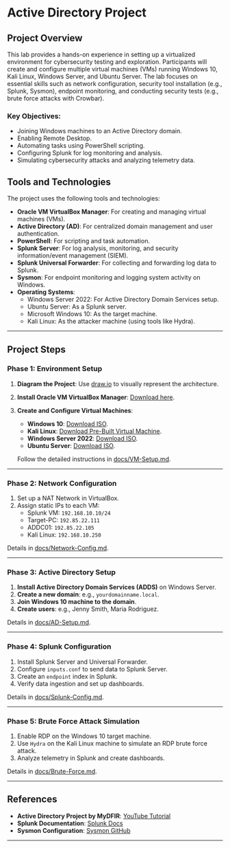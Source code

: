 # Active Directory Project

## Project Overview

This lab provides a hands-on experience in setting up a virtualized environment for cybersecurity testing and exploration. Participants will create and configure multiple virtual machines (VMs) running Windows 10, Kali Linux, Windows Server, and Ubuntu Server. The lab focuses on essential skills such as network configuration, security tool installation (e.g., Splunk, Sysmon), endpoint monitoring, and conducting security tests (e.g., brute force attacks with Crowbar). 

### Key Objectives:
- Joining Windows machines to an Active Directory domain.
- Enabling Remote Desktop.
- Automating tasks using PowerShell scripting.
- Configuring Splunk for log monitoring and analysis.
- Simulating cybersecurity attacks and analyzing telemetry data.



## Tools and Technologies

The project uses the following tools and technologies:
- **Oracle VM VirtualBox Manager**: For creating and managing virtual machines (VMs).
- **Active Directory (AD)**: For centralized domain management and user authentication.
- **PowerShell**: For scripting and task automation.
- **Splunk Server**: For log analysis, monitoring, and security information/event management (SIEM).
- **Splunk Universal Forwarder**: For collecting and forwarding log data to Splunk.
- **Sysmon**: For endpoint monitoring and logging system activity on Windows.
- **Operating Systems**:
  - Windows Server 2022: For Active Directory Domain Services setup.
  - Ubuntu Server: As a Splunk server.
  - Microsoft Windows 10: As the target machine.
  - Kali Linux: As the attacker machine (using tools like Hydra).

---

## Project Steps

### Phase 1: Environment Setup
1. **Diagram the Project**: Use [draw.io](https://app.diagrams.net/) to visually represent the architecture.
2. **Install Oracle VM VirtualBox Manager**: [Download here](https://www.virtualbox.org/).
3. **Create and Configure Virtual Machines**:
   - **Windows 10**: [Download ISO](https://www.microsoft.com/software-download/windows10).
   - **Kali Linux**: [Download Pre-Built Virtual Machine](https://www.kali.org/get-kali/).
   - **Windows Server 2022**: [Download ISO](https://www.microsoft.com/en-us/evalcenter/evaluate-windows-server-2022).
   - **Ubuntu Server**: [Download ISO](https://ubuntu.com/download/server).

   Follow the detailed instructions in [docs/VM-Setup.md](VM-Setup.md).

---

### Phase 2: Network Configuration
1. Set up a NAT Network in VirtualBox.
2. Assign static IPs to each VM:
   - Splunk VM: `192.168.10.10/24`
   - Target-PC: `192.85.22.111`
   - ADDC01: `192.85.22.105`
   - Kali Linux: `192.168.10.250`

Details in [docs/Network-Config.md](Network-Config.md).

---

### Phase 3: Active Directory Setup
1. **Install Active Directory Domain Services (ADDS)** on Windows Server.
2. **Create a new domain**: e.g., `yourdomainname.local`.
3. **Join Windows 10 machine to the domain**.
4. **Create users**: e.g., Jenny Smith, Maria Rodriguez.

Details in [docs/AD-Setup.md](AD-Setup.md).

---

### Phase 4: Splunk Configuration
1. Install Splunk Server and Universal Forwarder.
2. Configure `inputs.conf` to send data to Splunk Server.
3. Create an `endpoint` index in Splunk.
4. Verify data ingestion and set up dashboards.

Details in [docs/Splunk-Config.md](Splunk-Config.md).

---

### Phase 5: Brute Force Attack Simulation
1. Enable RDP on the Windows 10 target machine.
2. Use `Hydra` on the Kali Linux machine to simulate an RDP brute force attack.
3. Analyze telemetry in Splunk and create dashboards.

Details in [docs/Brute-Force.md](Brute-Force.md).



---

## References
- **Active Directory Project by MyDFIR**: [YouTube Tutorial](https://www.youtube.com/c/MyDFIR)
- **Splunk Documentation**: [Splunk Docs](https://docs.splunk.com/)
- **Sysmon Configuration**: [Sysmon GitHub](https://github.com/SwiftOnSecurity/sysmon-config)

---

